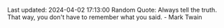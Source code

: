 Last updated: 2024-04-02 17:13:00
Random Quote: Always tell the truth. That way, you don't have to remember what you said. - Mark Twain